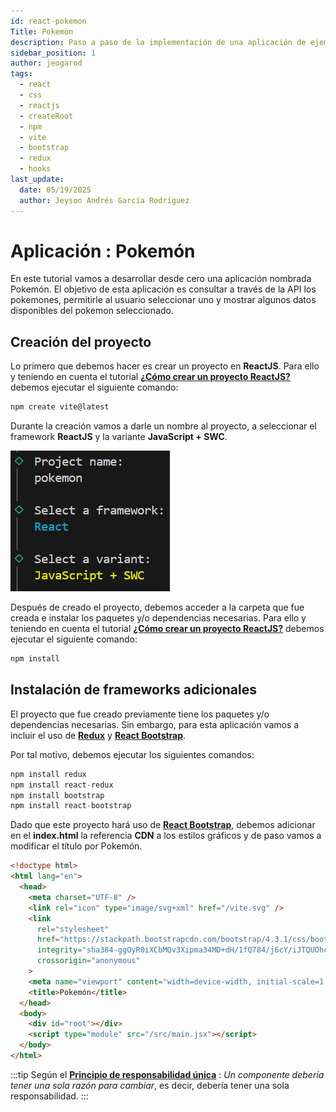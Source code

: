 ```yaml
---
id: react-pokemon
Title: Pokemón
description: Paso a paso de la implementación de una aplicación de ejemplo nombrada Pokemon que incluirá todos los conceptos que fueron estudiados en la ruta de aprendizaje básica 
sidebar_position: 1
author: jeogarod
tags:
  - react
  - css
  - reactjs
  - createRoot
  - npm
  - vite
  - bootstrap
  - redux
  - hooks
last_update:
  date: 05/19/2025
  author: Jeyson Andrés García Rodríguez
---
```


# Aplicación : Pokemón

En este tutorial vamos a desarrollar desde cero una aplicación nombrada Pokemón. El objetivo de esta aplicación es consultar a través de la API los pokemones, permitirle al usuario seleccionar uno y mostrar algunos datos disponibles del pokemon seleccionado. 

## Creación del proyecto

Lo primero que debemos hacer es crear un proyecto en **ReactJS**. Para ello y teniendo en cuenta el tutorial [**¿Cómo crear un proyecto ReactJS?**](/docs/programacion/reactjs/proyecto/crear-proyecto.md) debemos ejecutar el siguiente comando:

```javascript
npm create vite@latest
```

Durante la creación vamos a darle un nombre al proyecto, a seleccionar el framework **ReactJS** y la variante **JavaScript + SWC**.  

![Creación del proyecto Pokemon](/img/Pokemon-App-1.png)

Después de creado el proyecto, debemos acceder a la carpeta que fue creada e instalar los paquetes y/o dependencias necesarias. Para ello y teniendo en cuenta el tutorial [**¿Cómo crear un proyecto ReactJS?**](/docs/programacion/reactjs/proyecto/crear-proyecto.md) debemos ejecutar el siguiente comando:

```javascript
npm install
```

## Instalación de frameworks adicionales

El proyecto que fue creado previamente tiene los paquetes y/o dependencias necesarias. Sin embargo, para esta aplicación vamos a incluir el uso de [**Redux**](/docs/programacion/reactjs/frameworks/redux.md) y [**React Bootstrap**](/docs/programacion/reactjs/frameworks/bootstrap.md). 

Por tal motivo, debemos ejecutar los siguientes comandos:

```javascript
npm install redux
npm install react-redux
npm install bootstrap
npm install react-bootstrap 
```

Dado que este proyecto hará uso de [**React Bootstrap**](/docs/programacion/reactjs/frameworks/bootstrap.md), debemos adicionar en el **index.html** la referencia **CDN** a los estilos gráficos y de paso vamos a modificar el título por Pokemón. 

```html
<!doctype html>
<html lang="en">
  <head>
    <meta charset="UTF-8" />
    <link rel="icon" type="image/svg+xml" href="/vite.svg" />
    <link 
      rel="stylesheet" 
      href="https://stackpath.bootstrapcdn.com/bootstrap/4.3.1/css/bootstrap.min.css" 
      integrity="sha384-ggOyR0iXCbMQv3Xipma34MD+dH/1fQ784/j6cY/iJTQUOhcWr7x9JvoRxT2MZw1T" 
      crossorigin="anonymous"
    >
    <meta name="viewport" content="width=device-width, initial-scale=1.0" />
    <title>Pokemón</title>
  </head>
  <body>
    <div id="root"></div>
    <script type="module" src="/src/main.jsx"></script>
  </body>
</html>
```

:::tip
Según el [**Principio de responsabilidad única**](/blog/2025-05-19-SRP.md) : *Un componente debería tener una sola razón para cambiar*, es decir, debería tener una sola responsabilidad.
:::